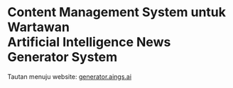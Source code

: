 # Content Management System untuk Wartawan <br> Artificial Intelligence News Generator System

Tautan menuju website: [generator.aings.ai](generator.aings.ai)